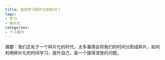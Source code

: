 ```yaml
---
title: 如何学习碎片化的知识？
tags:
- 学习
- 碎片化
categories:
- 个人提升
---
```


摘要：我们正处于一个碎片化的时代，太多事情会将我们的时间分割成碎片，如何利用碎片化的时间学习，提升自己，是一个值得深思的问题。

